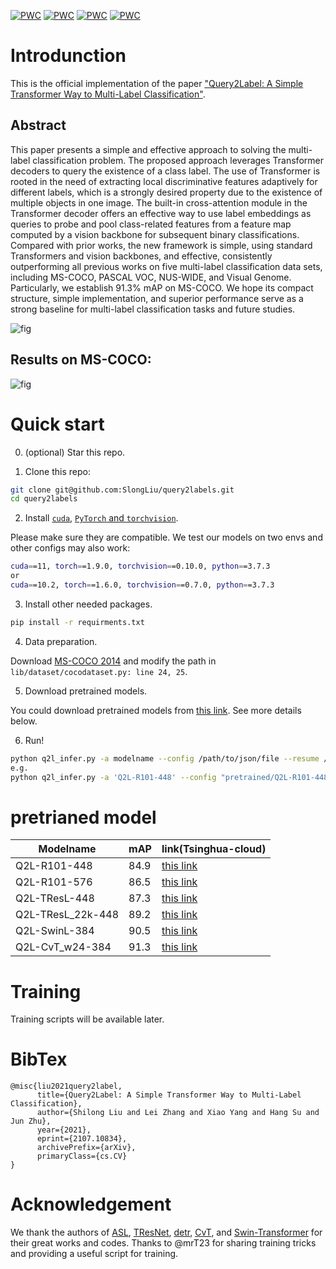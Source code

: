 [![PWC](https://img.shields.io/endpoint.svg?url=https://paperswithcode.com/badge/query2label-a-simple-transformer-way-to-multi/multi-label-classification-on-ms-coco)](https://paperswithcode.com/sota/multi-label-classification-on-ms-coco?p=query2label-a-simple-transformer-way-to-multi)
[![PWC](https://img.shields.io/endpoint.svg?url=https://paperswithcode.com/badge/query2label-a-simple-transformer-way-to-multi/multi-label-classification-on-nus-wide)](https://paperswithcode.com/sota/multi-label-classification-on-nus-wide?p=query2label-a-simple-transformer-way-to-multi)
[![PWC](https://img.shields.io/endpoint.svg?url=https://paperswithcode.com/badge/query2label-a-simple-transformer-way-to-multi/multi-label-classification-on-pascal-voc-2007)](https://paperswithcode.com/sota/multi-label-classification-on-pascal-voc-2007?p=query2label-a-simple-transformer-way-to-multi)
[![PWC](https://img.shields.io/endpoint.svg?url=https://paperswithcode.com/badge/query2label-a-simple-transformer-way-to-multi/multi-label-classification-on-pascal-voc-2012)](https://paperswithcode.com/sota/multi-label-classification-on-pascal-voc-2012?p=query2label-a-simple-transformer-way-to-multi)

# Introdunction
This is the official implementation of the paper ["Query2Label: A Simple Transformer Way to Multi-Label Classification"](https://arxiv.org/abs/2107.10834).
## Abstract

This paper presents a simple and effective approach to solving the multi-label classification problem. The proposed approach leverages Transformer decoders to query the existence of a class label. The use of Transformer is rooted in the need of extracting local discriminative features adaptively for different labels, which is a strongly desired property due to the existence of multiple objects in one image. The built-in cross-attention module in the Transformer decoder offers an effective way to use label embeddings as queries to probe and pool class-related features from a feature map computed by a vision backbone for subsequent binary classifications. Compared with prior works, the new framework is simple, using standard Transformers and vision backbones, and effective, consistently outperforming all previous works on five multi-label classification data sets, including MS-COCO, PASCAL VOC, NUS-WIDE, and Visual Genome. Particularly, we establish 91.3% mAP on MS-COCO. We hope its compact structure, simple implementation, and superior performance serve as a strong baseline for multi-label classification tasks and future studies.

![fig](images/framework4_00.png)

## Results on MS-COCO:
![fig](images/coco_q2l_results.png)


# Quick start

0. (optional) Star this repo. 

1. Clone this repo:
```sh
git clone git@github.com:SlongLiu/query2labels.git
cd query2labels
```

2. Install [```cuda```](https://developer.nvidia.com/cuda-downloads), [```PyTorch``` and ```torchvision```](https://pytorch.org/).

Please make sure they are compatible.
We test our models on two envs and other configs may also work:
```sh
cuda==11, torch==1.9.0, torchvision==0.10.0, python==3.7.3
or
cuda==10.2, torch==1.6.0, torchvision==0.7.0, python==3.7.3
```

3. Install other needed packages.
```sh
pip install -r requirments.txt
```

4. Data preparation.

Download [MS-COCO 2014](https://cocodataset.org/#download) and modify the path in ```lib/dataset/cocodataset.py: line 24, 25```.

5. Download pretrained models.

You could download pretrained models from [this link](https://cloud.tsinghua.edu.cn/d/a1560cd327dc45d0ad8e/). See more details below.

6. Run!
```sh
python q2l_infer.py -a modelname --config /path/to/json/file --resume /path/to/pkl/file [other args]
e.g.
python q2l_infer.py -a 'Q2L-R101-448' --config "pretrained/Q2L-R101-448/config_new.json" -b 16 --resume 'pretrained/Q2L-R101-448/checkpoint.pkl'
```

# pretrianed model

|  Modelname   | mAP | link(Tsinghua-cloud)  | 
|  ----  | ----  | ---- | 
| Q2L-R101-448  | 84.9 | [this link](https://cloud.tsinghua.edu.cn/d/a1560cd327dc45d0ad8e/) |
| Q2L-R101-576  | 86.5 | [this link](https://cloud.tsinghua.edu.cn/d/a1560cd327dc45d0ad8e/) |
| Q2L-TResL-448  | 87.3 | [this link](https://cloud.tsinghua.edu.cn/d/a1560cd327dc45d0ad8e/) |
| Q2L-TResL_22k-448  | 89.2 | [this link](https://cloud.tsinghua.edu.cn/d/a1560cd327dc45d0ad8e/) |
| Q2L-SwinL-384  | 90.5 | [this link](https://cloud.tsinghua.edu.cn/d/a1560cd327dc45d0ad8e/) |
| Q2L-CvT_w24-384  | 91.3 | [this link](https://cloud.tsinghua.edu.cn/d/a1560cd327dc45d0ad8e/) |


# Training
Training scripts will be available later. 


# BibTex
```
@misc{liu2021query2label,
      title={Query2Label: A Simple Transformer Way to Multi-Label Classification}, 
      author={Shilong Liu and Lei Zhang and Xiao Yang and Hang Su and Jun Zhu},
      year={2021},
      eprint={2107.10834},
      archivePrefix={arXiv},
      primaryClass={cs.CV}
}
```

# Acknowledgement
We thank the authors of [ASL](https://github.com/Alibaba-MIIL/ASL), [TResNet](https://github.com/Alibaba-MIIL/TResNet), [detr](https://github.com/facebookresearch/detr), [CvT](https://github.com/microsoft/CvT), and [Swin-Transformer](https://github.com/microsoft/Swin-Transformer) for their great works and codes.
Thanks to @mrT23 for sharing training tricks and providing a useful script for training.